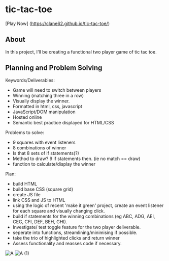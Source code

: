 # tic-tac-toe

[Play Now] (https://clane62.github.io/tic-tac-toe/)

## About

In this project, I'll be creating a functional two player game of tic tac toe. 

## Planning and Problem Solving

Keywords/Deliverables: 
- Game will need to switch between players
- Winning (matching three in a row) 
- Visually display the winner. 
- Formatted in html, css, javascript 
- JavaScript/DOM manipulation 
- Hosted online 
- Semantic best practice displayed for HTML/CSS 

Problems to solve:
- 9 squares with event listeners
- 8 combinations of winner
- Is that 8 sets of if statements(?)
- Method to draw? 9 if statements then. (ie no match == draw)
- function to calculate/display the winner

Plan:
- build HTML
- build base CSS (square grid)
- create JS file
- link CSS and JS to HTML
- using the logic of recent 'make it green' project, create an event listener for each square and visually changing click.
- build if statements for the winning combinations (eg ABC, ADG, AEI, CEG, CFI, DEF, BEH, GHI).
- Investigate/ test toggle feature for the two player deliverable.
- seperate into functions, streamlining/minimising if possible. 
- take the trio of highlighted clicks and return winner
- Assess functionality and reasses code if necessary. 

![A](https://user-images.githubusercontent.com/117622538/203268769-bbd97180-6d55-4e5f-a811-9af8e6286a03.png)
![A (1)](https://user-images.githubusercontent.com/117622538/203268775-ea58eb4d-008a-4f67-b012-4e64a3cda5cc.png)
